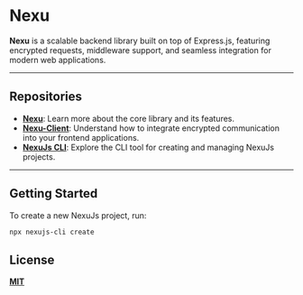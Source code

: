 # Nexu

**Nexu** is a scalable backend library built on top of Express.js, featuring encrypted requests, middleware support, and seamless integration for modern web applications.

---

## Repositories

- **[Nexu](./package/server/README.md)**: Learn more about the core library and its features.
- **[Nexu-Client](./package/client/README.md)**: Understand how to integrate encrypted communication into your frontend applications.
- **[NexuJs CLI](./cli/README.md)**: Explore the CLI tool for creating and managing NexuJs projects.

---

## Getting Started

To create a new NexuJs project, run:

```bash
npx nexujs-cli create
```

## License

**[MIT](./LICENSE)**
